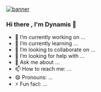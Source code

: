 [![banner](https://lh3.googleusercontent.com/proxy/dMUQTSx6YUVU2fOB22SAg5Jklh-U3tgRsvyiIuiaVuCfnRPlq6KEDWWg9NHzuFDCr_grll_pC_0pwUghhjRW4m5hydrOUD0WEnVMjv0mNpc)](https://hexxx.ml)
### Hi there , I'm Dynamis 🎇

- 🔭 I’m currently working on ...
- 🌱 I’m currently learning ...
- 👯 I’m looking to collaborate on ...
- 🤔 I’m looking for help with ...
- 💬 Ask me about ...
- 📫 How to reach me: ...
- 😄 Pronouns: ...
- ⚡ Fun fact: ...
